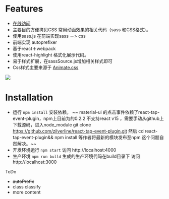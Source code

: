 

# Features
* [在线访问](http://kunkun12.com/cssshow/build)
* 主要目的方便拷贝CSS 常用动画效果的相关代码（sass 和CSS格式）。
* 使用sass.js 在前端实现sass －> css
* 前端实现 autoprefixer
* 基于react＋webpack
* 使用react-highlight 格式化展示代码。
* 易于样式扩展，在sassSource.js增加相关样式即可
*  Css样式主要来源于  [Animate.css](https://github.com/daneden/animate.css)

![](http://7o5118.com1.z0.glb.clouddn.com/1.gif)

# Installation

* 运行 `npm install` 安装依赖。
   ~~ material-ui 的点击事件依赖了react-tap-event-plugin，npm上目前为的0.2.2 不支持react v15 ，需要手动从github上下载源码，进入node_module git clone https://github.com/zilverline/react-tap-event-plugin.git 然后 cd react-tap-event-plugin&& npm install 等作者将最新的模块发布至npm 这个问题自然解决。~~
* 开发环境运行 `npm start`   访问 http://localhost:4000
* 生产环境 `npm run bulld` 生成的生产环境代码在build目录下 访问 http://localhost:3000


ToDo
* ~~autoPrefix~~
* class classify
* more content
